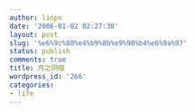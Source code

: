 ```yaml
---
author: linpx
date: '2006-01-02 02:27:38'
layout: post
slug: '%e6%9c%88%e4%b9%8b%e9%98%b4%e6%9a%97'
status: publish
comments: true
title: 月之阴暗
wordpress_id: '266'
categories:
- life
---
```


  

